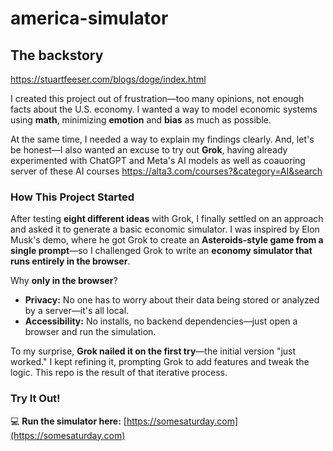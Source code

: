 # america-simulator


## The backstory
https://stuartfeeser.com/blogs/doge/index.html

I created this project out of frustration—too many opinions, not enough facts about the U.S. economy. I wanted a way to model economic systems using **math**, minimizing **emotion** and **bias** as much as possible.  

At the same time, I needed a way to explain my findings clearly. And, let's be honest—I also wanted an excuse to try out **Grok**, having already experimented with ChatGPT and Meta's AI models as well as coauoring server of these AI courses https://alta3.com/courses?&category=AI&search  

### **How This Project Started**  
After testing **eight different ideas** with Grok, I finally settled on an approach and asked it to generate a basic economic simulator. I was inspired by Elon Musk's demo, where he got Grok to create an **Asteroids-style game from a single prompt**—so I challenged Grok to write an **economy simulator that runs entirely in the browser**.  

Why **only in the browser**?  
- **Privacy:** No one has to worry about their data being stored or analyzed by a server—it's all local.  
- **Accessibility:** No installs, no backend dependencies—just open a browser and run the simulation.  

To my surprise, **Grok nailed it on the first try**—the initial version "just worked." I kept refining it, prompting Grok to add features and tweak the logic. This repo is the result of that iterative process.  

### **Try It Out!**  
💻 **Run the simulator here:** [https://somesaturday.com](https://somesaturday.com)  
